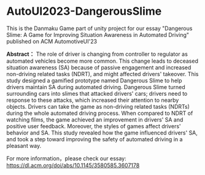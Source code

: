 # AutoUI2023-DangerousSlime
 This is the Danmaku Game part of unity project for our essay "Dangerous Slime: A Game for Improving Situation Awareness in Automated Driving" published on ACM AutomotiveUI'23

**Abstract：**
 The role of driver is changing from controller to regulator as automated vehicles become more common. This change leads to deceased situation awareness (SA) because of passive engagement and increased non-driving related tasks (NDRT), and might affected drivers' takeover. This study designed a gamified prototype named Dangerous Slime to help drivers maintain SA during automated driving. Dangerous Slime turned surrounding cars into slimes that attacked drivers' cars; drivers need to response to these attacks, which increased their attention to nearby objects. Drivers can take the game as non-driving related tasks (NDRTs) during the whole automated driving process. When compared to NDRT of watching films, the game achieved an improvement in drivers' SA and positive user feedback. Moreover, the styles of games affect drivers' behavior and SA. This study revealed how the game influenced drivers' SA, and took a step toward improving the safety of automated driving in a pleasant way.  


 For more information，please check our essay: https://dl.acm.org/doi/abs/10.1145/3580585.3607178
